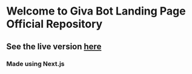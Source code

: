 # Welcome to Giva Bot Landing Page Official Repository

## See the live version [here](https://givabot.netlify.app)

### Made using Next.js
